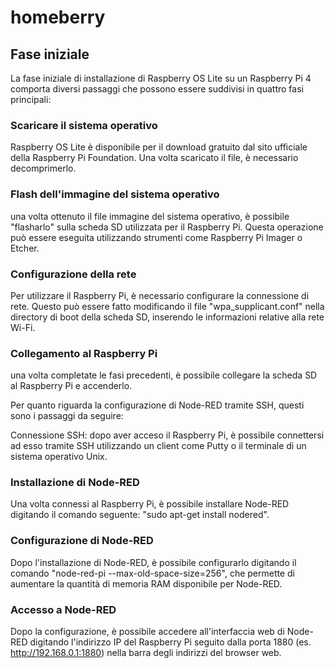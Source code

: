 # homeberry


## Fase iniziale

La fase iniziale di installazione di Raspberry OS Lite su un Raspberry Pi 4 comporta diversi passaggi che possono essere suddivisi in quattro fasi principali:

### Scaricare il sistema operativo

Raspberry OS Lite è disponibile per il download gratuito dal sito ufficiale della Raspberry Pi Foundation. Una volta scaricato il file, è necessario decomprimerlo.

### Flash dell'immagine del sistema operativo

una volta ottenuto il file immagine del sistema operativo, è possibile "flasharlo" sulla scheda SD utilizzata per il Raspberry Pi. Questa operazione può essere eseguita utilizzando strumenti come Raspberry Pi Imager o Etcher.

### Configurazione della rete

Per utilizzare il Raspberry Pi, è necessario configurare la connessione di rete. Questo può essere fatto modificando il file "wpa_supplicant.conf" nella directory di boot della scheda SD, inserendo le informazioni relative alla rete Wi-Fi.

### Collegamento al Raspberry Pi

una volta completate le fasi precedenti, è possibile collegare la scheda SD al Raspberry Pi e accenderlo.

Per quanto riguarda la configurazione di Node-RED tramite SSH, questi sono i passaggi da seguire:

Connessione SSH: dopo aver acceso il Raspberry Pi, è possibile connettersi ad esso tramite SSH utilizzando un client come Putty o il terminale di un sistema operativo Unix.

### Installazione di Node-RED 

Una volta connessi al Raspberry Pi, è possibile installare Node-RED digitando il comando seguente: "sudo apt-get install nodered".

### Configurazione di Node-RED

Dopo l'installazione di Node-RED, è possibile configurarlo digitando il comando "node-red-pi --max-old-space-size=256", che permette di aumentare la quantità di memoria RAM disponibile per Node-RED.

### Accesso a Node-RED 

Dopo la configurazione, è possibile accedere all'interfaccia web di Node-RED digitando l'indirizzo IP del Raspberry Pi seguito dalla porta 1880 (es. http://192.168.0.1:1880) nella barra degli indirizzi del browser web.


